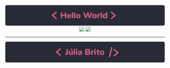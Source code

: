 <div align="center">
  <img src="./hello-world.svg" alt="Hello World" width="800px">
</div>


<div align="center">
  <img height="180em" src="https://github-readme-stats.vercel.app/api?username=LiajuX&show_icons=true&theme=dracula&include_all_commits=true&count_private=true"/>
  <img height="180em" src="https://github-readme-stats.vercel.app/api/top-langs/?username=LiajuX&layout=compact&langs_count=8&theme=dracula"/>
</div>
  
---
<div align="center">
  <img src="./JB.svg" alt="Hello World" width="800px">
</div>
  
